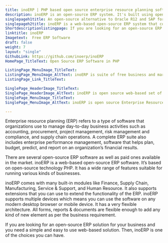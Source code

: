 ```yaml
---
title: inoERP | PHP based open source enterprise resource planning software
description: inoERP is an open-source ERP system. It's built using open source technologies and has a wide range of features suitable for various kinds of businesses.
singlepageh1title: An open-source alternative to Oracle R12 and SAP for small to midsize businesses
singlepageh2title: inoERP is a web-based open-source ERP system that contains all the required modules for a midsize business. It also contains an integrated lightweight CMS.
Shortdescriptionlistingpage: If you are looking for an open-source ERP solution for your business and you need a simple and easy to use web-based solution. Then, inoERP is one of the choices you can have..
linktitle: inoERP
Imagetext:  Free ERP Software
draft: false
weight: 7
layout: "single"
GithubLink: https://github.com/inoerp/inoERP
HomePage_TitleText: Open Source ERP Software in PHP

ListingPage_MenuImage_TitleText: 
ListingPage_MenuImage_AltText: inoERP is suite of free business and marketing software
ListingPage_Link_TitleText: 

SinglePage_HeaderImage_TitleText: 
SinglePage_HeaderImage_AltText: inoERP is open source web-based set of business applications.
SinglePage_MenuImage_TitleText: 
SinglePage_MenuImage_AltText: inoERP is open source Enterprise Resource Planning.

---
```


Enterprise resource planning (ERP) refers to a type of software that organizations use to manage day-to-day business activities such as accounting, procurement, project management, risk management and compliance, and supply chain operations. A complete ERP suite also includes enterprise performance management, software that helps plan, budget, predict, and report on an organization’s financial results.

There are several open-source ERP software as well as paid ones available in the market. inoERP is a web-based open-source ERP software. It’s based on open-source technology PHP. It has a wide range of features suitable for running various kinds of businesses.

inoERP comes with many built-in modules like Finance, Supply Chain, Manufacturing, Service &amp; Support, and Human Resource. It also supports extensions that you can use to extend the functionality of the ERP. inoERP supports multiple devices which means you can use the software on any modern desktop browser or mobile device. It has a very flexible architecture. All forms, reports &amp; documents are flexible enough to add any kind of new element as per the business requirement.

If you are looking for an open-source ERP solution for your business and you need a simple and easy to use web-based solution. Then, inoERP is one of the choices you can have.